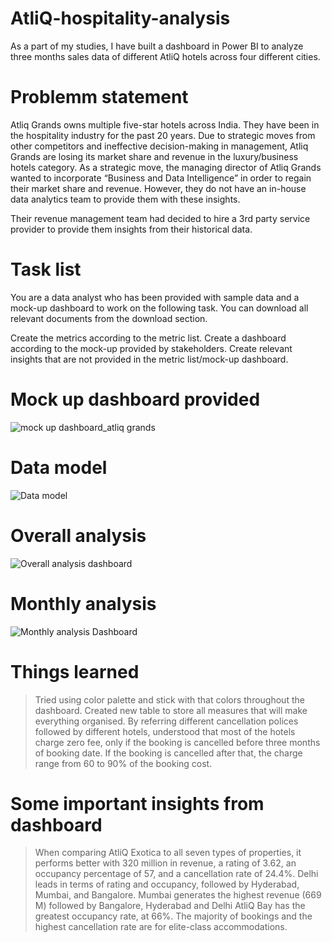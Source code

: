 # AtliQ-hospitality-analysis
As a part of my studies, I have built a dashboard in Power BI to analyze three months sales data of different AtliQ hotels across four different cities.

# Problemm statement
Atliq Grands owns multiple five-star hotels across India. They have been in the hospitality industry for the past 20 years. Due to strategic moves from other competitors and ineffective decision-making in management, Atliq Grands are losing its market share and revenue in the luxury/business hotels category. As a strategic move, the managing director of Atliq Grands wanted to incorporate “Business and Data Intelligence” in order to regain their market share and revenue. However, they do not have an in-house data analytics team to provide them with these insights.

Their revenue management team had decided to hire a 3rd party service provider to provide them insights from their historical data.

# Task list
You are a data analyst who has been provided with sample data and a mock-up dashboard to work on the following task. You can download all relevant documents from the download section.

Create the metrics according to the metric list.
Create a dashboard according to the mock-up provided by stakeholders.
Create relevant insights that are not provided in the metric list/mock-up dashboard.

# Mock up dashboard provided
![mock up dashboard_atliq grands](https://github.com/Vin0th14/AtliQ-hospitality-analysis/assets/140651343/fa4fa3a0-deb9-4aee-8090-2f4b4857ca88)

# Data model
![Data model](https://github.com/Vin0th14/AtliQ-hospitality-analysis/assets/140651343/3259c053-4c27-41d4-bb1d-af1d6d10e140)

# Overall analysis
![Overall analysis  dashboard](https://github.com/Vin0th14/AtliQ-hospitality-analysis/assets/140651343/cc4d04c5-5a03-4aed-97c9-6c9d0a343839)

# Monthly analysis
![Monthly analysis Dashboard](https://github.com/Vin0th14/AtliQ-hospitality-analysis/assets/140651343/5b21eae8-f00d-4648-bbb7-0ff4edcaa7bf)

# Things learned
> Tried using color palette and stick with that colors throughout the dashboard.
> Created new table to store all measures that will make everything organised.
> By referring different cancellation polices followed by different hotels, understood that most of the hotels charge zero fee, only if the booking is cancelled before three months of booking date. If the booking is cancelled after that, the charge range from 60 to 90% of the booking cost.

# Some important insights from dashboard
> When comparing AtliQ Exotica to all seven types of properties, it performs better with 320 million in revenue, a rating of 3.62, an occupancy percentage of 57, and a cancellation rate of 24.4%.
> Delhi leads in terms of rating and occupancy, followed by Hyderabad, Mumbai, and Bangalore.
> Mumbai generates the highest revenue (669 M) followed by Bangalore, Hyderabad and Delhi
> AtliQ Bay has the greatest occupancy rate, at 66%.
> The majority of bookings and the highest cancellation rate are for elite-class accommodations.

